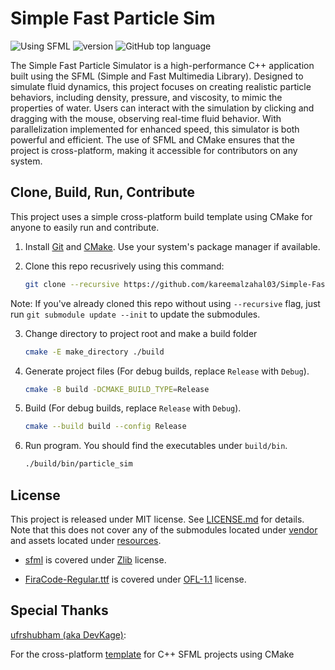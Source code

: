 # Simple Fast Particle Sim

![Using SFML](https://img.shields.io/badge/using-SFML-green)
![version](https://img.shields.io/badge/version-0.1.0-orange)
![GitHub top language](https://img.shields.io/github/languages/top/kareemalzahal03/Simple-Fast-Particle-Sim)

The Simple Fast Particle Simulator is a high-performance C++ application built using the SFML (Simple and Fast Multimedia Library). Designed to simulate fluid dynamics, this project focuses on creating realistic particle behaviors, including density, pressure, and viscosity, to mimic the properties of water. Users can interact with the simulation by clicking and dragging with the mouse, observing real-time fluid behavior. With parallelization implemented for enhanced speed, this simulator is both powerful and efficient. The use of SFML and CMake ensures that the project is cross-platform, making it accessible for contributors on any system.

## Clone, Build, Run, Contribute

This project uses a simple cross-platform build template using CMake for anyone to easily run and contribute.

1. Install [Git](https://github.com/git-guides/install-git) and [CMake](https://cmake.org/download/). Use your system's package manager if available.

2. Clone this repo recusrively using this command:

    ```bash
    git clone --recursive https://github.com/kareemalzahal03/Simple-Fast-Particle-Sim.git
    ```

Note: If you've already cloned this repo without using `--recursive` flag, just run `git submodule update --init` to update the submodules.

3. Change directory to project root and make a build folder

    ```bash
    cmake -E make_directory ./build
    ```

4. Generate project files (For debug builds, replace `Release` with `Debug`).

    ```bash
    cmake -B build -DCMAKE_BUILD_TYPE=Release
    ```

5. Build (For debug builds, replace `Release` with `Debug`).

    ```bash
    cmake --build build --config Release
    ```

6. Run program. You should find the executables under `build/bin`.

    ```bash
    ./build/bin/particle_sim
    ```

## License

This project is released under MIT license. See [LICENSE.md](LICENSE.md) for details. Note that this does not cover any of the submodules located under [vendor](vendors/) and assets located under [resources](resources/).

- [sfml](vendors/sfml/) is covered under [Zlib](vendors/sfml/license.md) license.

- [FiraCode-Regular.ttf](resourcs/FiraCode-Regular.ttf) is covered under [OFL-1.1](https://github.com/tonsky/FiraCode/blob/master/LICENSE) license.

## Special Thanks

[ufrshubham (aka DevKage)](https://github.com/ufrshubham):

For the cross-platform [template](https://github.com/ufrshubham/sfml-project-template) for C++ SFML projects using CMake
